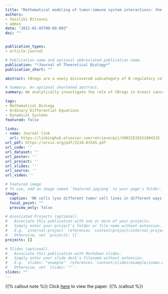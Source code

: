 ```yaml
---
title: "Mathematical modeling of tumor-immune system interactions: the effect of rituximab on breast cancer immune response"
authors:
- Vasiliki Bitsouni
- admin
date: "2022-01-05T00:00:00Z"
doi: ""


publication_types:
- article-journal

# Publication name and optional abbreviated publication name.
publication: "*Journal of Theoretical Biology*"
publication_short: ""

abstract: tBregs are a newly discovered subcategory of B regulatory cells, which are generated by breast cancer, resulting in the increase of Tregs and therefore in the death of NK cells. In this study, we use a mathematical and computational approach to investigate the complex interactions between the aforementioned cells as well as CD8$^+$ T cells, CD4$^+$ T cells and B cells. Furthermore, we use data fitting to prove that the functional response regarding the lysis of breast cancer cells by NK cells has a ratio-dependent form. Additionally, we include in our model the concentration of rituximab - a monoclonal antibody that has been suggested as a potential breast cancer therapy - and test its effect, when the standard, as well as experimental dosages, are administered.

# Summary. An optional shortened abstract.
summary: We analytically investigate the role of tBregs in breast cancer progression. We model the way NK cells lyse breast cancer cells. We test rituximab as a potential breast cancer cure.

tags:
- Mathematical Biology
- Ordinary Differential Equations
- Dynamical Systems
featured: false

links:
- name: Journal link
  url: https://linkinghub.elsevier.com/retrieve/pii/S0022519321004215
url_pdf: https://arxiv.org/pdf/2110.01545.pdf
url_code: ''
url_dataset: ''
url_poster: ''
url_project: ''
url_slides: ''
url_source: ''
url_video: ''

# Featured image
# To use, add an image named `featured.jpg/png` to your page's folder. 
image:
  caption: 'NK cells lyse different tumor cell lines in different ways. The functional response of this lysis seems to follow a Michaelis-Menten function, with the variable being the ratio of NK cells to breast cancer cells, and the parameters depending on the tumor cell line.'
  focal_point: ""
  preview_only: false

# Associated Projects (optional).
#   Associate this publication with one or more of your projects.
#   Simply enter your project's folder or file name without extension.
#   E.g. `internal-project` references `content/project/internal-project/index.md`.
#   Otherwise, set `projects: []`.
projects: []

# Slides (optional).
#   Associate this publication with Markdown slides.
#   Simply enter your slide deck's filename without extension.
#   E.g. `slides: "example"` references `content/slides/example/index.md`.
#   Otherwise, set `slides: ""`.
slides: ""
---
```


{{% callout note %}}
Click [here](https://arxiv.org/pdf/2110.01545.pdf) to view the paper.
{{% /callout %}}